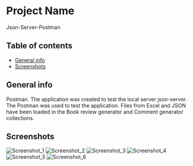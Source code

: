 # Project Name 
Json-Server-Postman

## Table of contents
* [General info](#general-info)
* [Screenshots](#screenshots)

## General info
Postman. The application was created to test the local server json-server. The Postman was used to test the application. 
Files from Excel and JSON have been loaded in the Book review generator and Comment generator collections.

## Screenshots
![Screenshot_1](https://github.com/lukaszwojtala1997/Json-Server-Postman/assets/75620370/b8991a19-6caf-4635-af63-5b4a50965678)
![Screenshot_2](https://github.com/lukaszwojtala1997/Json-Server-Postman/assets/75620370/311390b6-2c30-416f-8d6d-aa42fd6581ef)
![Screenshot_3](https://github.com/lukaszwojtala1997/Json-Server-Postman/assets/75620370/698dce5e-35ea-49e6-9d6d-bcc77e6120bb)
![Screenshot_4](https://github.com/lukaszwojtala1997/Json-Server-Postman/assets/75620370/72692c05-5d1c-44c2-9f84-d33772a60ffc)
![Screenshot_5](https://github.com/lukaszwojtala1997/Json-Server-Postman/assets/75620370/8bb290e9-6db1-4f80-9b6e-f2df608f2079)
![Screenshot_6](https://github.com/lukaszwojtala1997/Json-Server-Postman/assets/75620370/3f120fb8-037f-4c2b-a025-619a1127cef6)
